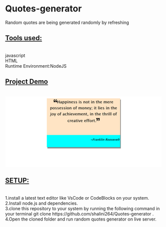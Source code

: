 # Quotes-generator
Random quotes are being generated randomly by refreshing 
<br />
<h2><u><b>Tools used:</b></u></h2> <br />
javascript <br />
HTML <br />
Runtime Environment:NodeJS<br />
<h2><b><u>Project Demo</b></u></h2></br>
<img src="https://github.com/shalini264/Quotes-generator/blob/main/pic.png"><br />
<h2><u><b>SETUP:</b></u></h2> <br />
1.install a latest text editor like VsCode or CodeBlocks on your system.<br />
2.Install node.js and dependencies.<br />
3.clone this repository to your system by running the following command in your terminal
git clone https://github.com/shalini264/Quotes-generator .<br/>
4.Open the cloned folder and run random quotes generator on live server.
